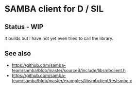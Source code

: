 # SAMBA client for D / SIL

## Status - WIP
It builds but I have not yet even tried to call the library.

## See also
- https://github.com/samba-team/samba/blob/master/source3/include/libsmbclient.h
- https://github.com/samba-team/samba/blob/master/examples/libsmbclient/testsmbc.c



